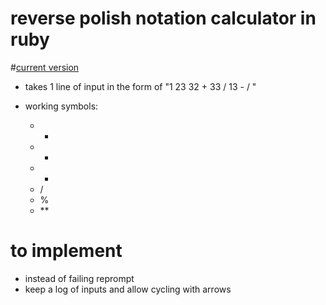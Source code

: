 # reverse polish notation calculator in ruby

#[current version](https://repl.it/D3eA/44)

* takes 1 line of input in the form of "1 23  32 + 33 / 13 - / "

* working symbols: 
    * +
    * -
    * *
    * /
    * %
    * \**
    
# to implement
* instead of failing reprompt
* keep a log of inputs and allow cycling with arrows
